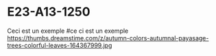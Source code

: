 # E23-A13-1250
Ceci est un exemple
#ce ci est un exemple 
https://thumbs.dreamstime.com/z/autumn-colors-autumnal-payasage-trees-colorful-leaves-164367999.jpg
